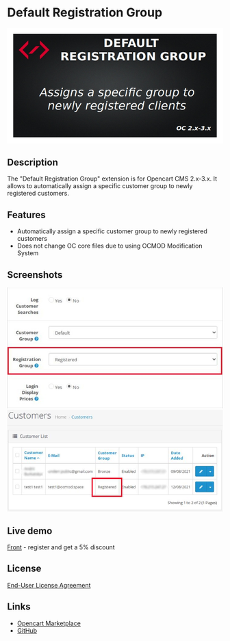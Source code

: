 # Default Registration Group

![](./pic/picture0.jpg)

## Description
The "Default Registration Group" extension is for Opencart CMS 2.x-3.x. It allows to automatically assign a specific customer group to newly registered customers.

## Features
* Automatically assign a specific customer group to newly registered customers
* Does not change OC core files due to using OCMOD Modification System

## Screenshots
![](./pic/picture1.jpg)
![](./pic/picture2.jpg)

## Live demo
[Front](http://ocmod.freevar.com/oc3020/a/mp3-players) - register and get a 5% discount

## License
[End-User License Agreement](https://raw.githubusercontent.com/ocmod-space/license/main/EULA.txt)

## Links
* [Opencart Marketplace](https://www.opencart.com/index.php?route=marketplace/extension/info&extension_id=42480)
* [GitHub](https://github.com/ocmod-space/ocmod-default-registration-group)

